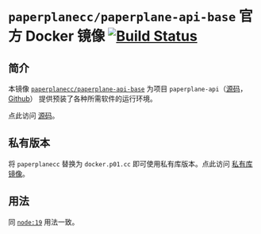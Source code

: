 # `paperplanecc/paperplane-api-base` 官方 Docker 镜像 [![Build Status](https://drone.paperplane.cc/api/badges/p01/paperplane-api-base/status.svg)](https://drone.paperplane.cc/p01/paperplane-api-base)

## 简介

本镜像 [`paperplanecc/paperplane-api-base`](https://hub.docker.com/r/paperplanecc/paperplane-api-base) 为项目 `paperplane-api`（[源码](https://git.paperplane.cc/jia-niang/paperplane-api)，[Github](https://github.com/PaperplaneJS/webapi)） 提供预装了各种所需软件的运行环境。

点此访问 [源码](https://git.paperplane.cc/p01/paperplane-api-base)。

## 私有版本

将 `paperplanecc` 替换为 `docker.p01.cc` 即可使用私有库版本。点此访问 [私有库镜像](https://docker.p01.cc/#!/taglist/paperplane-api-base)。

## 用法

同 [`node:19`](https://hub.docker.com/_/node) 用法一致。
